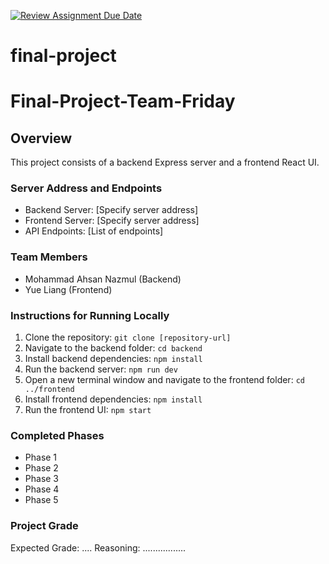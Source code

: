 [![Review Assignment Due Date](https://classroom.github.com/assets/deadline-readme-button-24ddc0f5d75046c5622901739e7c5dd533143b0c8e959d652212380cedb1ea36.svg)](https://classroom.github.com/a/iuze45af)
# final-project


# Final-Project-Team-Friday

## Overview

This project consists of a backend Express server and a frontend React UI.

### Server Address and Endpoints

- Backend Server: [Specify server address]
- Frontend Server: [Specify server address]
- API Endpoints: [List of endpoints]

### Team Members

- Mohammad Ahsan Nazmul (Backend)
- Yue Liang (Frontend)


### Instructions for Running Locally

1. Clone the repository: `git clone [repository-url]`
2. Navigate to the backend folder: `cd backend`
3. Install backend dependencies: `npm install`
4. Run the backend server: `npm run dev`
5. Open a new terminal window and navigate to the frontend folder: `cd ../frontend`
6. Install frontend dependencies: `npm install`
7. Run the frontend UI: `npm start`

### Completed Phases

- Phase 1
- Phase 2
- Phase 3
- Phase 4
- Phase 5


### Project Grade

Expected Grade: ....
Reasoning: .................


